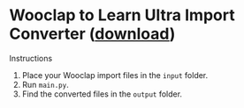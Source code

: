 # Wooclap to Learn Ultra Import Converter ([download](https://github.com/lewisforbes/Wooclap-to-Learn-Ultra/archive/refs/heads/main.zip))

Instructions
1. Place your Wooclap import files in the `input` folder.
2. Run `main.py`.
3. Find the converted files in the `output` folder.
